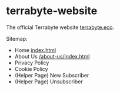 # terrabyte-website

The official Terrabyte website [terrabyte.eco](https://terrabyte.eco).

Sitemap:
- Home [index.html](index.html)
- About Us [/about-us/index.html](./about-us/index.html)
- Privacy Policy
- Cookie Policy
- (Helper Page) New Subscriber 
- (Helper Page) Unsubscriber 